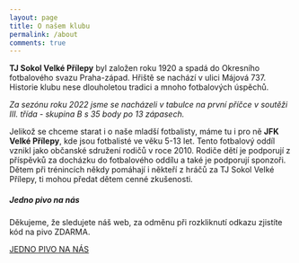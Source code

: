 ```yaml
---
layout: page
title: O našem klubu
permalink: /about
comments: true
---
```


<div class="row justify-content-between">
<div class="col-md-8 pr-5">

<p><b>TJ Sokol Velké Přílepy</b> byl založen roku 1920 a spadá do Okresního fotbalového svazu Praha-západ. Hřiště se nachází v ulici Májová 737. Historie klubu nese dlouholetou tradici a mnoho fotbalových úspěchů.</p>
  
<p><i>Za sezónu roku 2022 jsme se nacházeli v tabulce na první příčce v soutěži III. třída - skupina B s 35 body po 13 zápasech.</i>
  

<p>Jelikož se chceme starat i o naše mladší fotbalisty, máme tu i pro ně <b>JFK Velké Přílepy</b>, kde jsou fotbalisté ve věku 5-13 let. Tento fotbalový oddíl vznikl jako občanské sdružení rodičů v roce 2010. Rodiče dětí je podporují z příspěvků za docházku do fotbalového oddílu a také je podporují sponzoři. Dětem při trénincích někdy pomáhají i někteří z hráčů za TJ Sokol Velké Přílepy, ti mohou předat dětem cenné zkušenosti.</p>

</div>

<div class="col-md-4">

<div class="sticky-top sticky-top-80">
<h5>Jedno pivo na nás</h5>

<p>Děkujeme, že sledujete náš web, za odměnu při rozkliknutí odkazu zjistíte kód na pivo ZDARMA.</p>
  

<a href="https://tynkagottwaldova.github.io/velke-prilepy/pivo" class="btn btn-danger">JEDNO PIVO NA NÁS</a>

</div>

